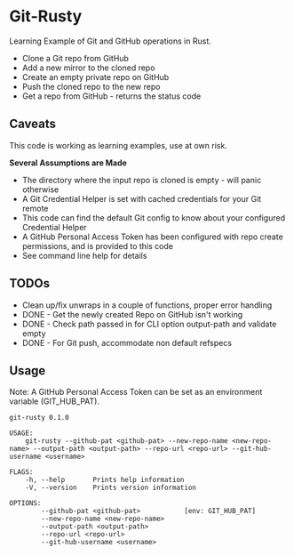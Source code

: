 # Git-Rusty
Learning Example of Git and GitHub operations in Rust.
* Clone a Git repo from GitHub 
* Add a new mirror to the cloned repo
* Create an empty private repo on GitHub
* Push the cloned repo to the new repo
* Get a repo from GitHub - returns the status code 

## Caveats
This code is working as learning examples, use at own risk.

**Several Assumptions are Made**
* The directory where the input repo is cloned is empty - will panic otherwise
* A Git Credential Helper is set with cached credentials for your Git remote
* This code can find the default Git config to know about your configured Credential Helper
* A GitHub Personal Access Token has been configured with repo create permissions, and is provided to this code
* See command line help for details

## TODOs
* Clean up/fix unwraps in a couple of functions, proper error handling
* DONE - Get the newly created Repo on GitHub isn't working
* DONE - Check path passed in for CLI option output-path and validate empty
* DONE - For Git push, accommodate non default refspecs

## Usage 

Note: A GitHub Personal Access Token can be set as an environment variable (GIT_HUB_PAT).

```
git-rusty 0.1.0

USAGE:
    git-rusty --github-pat <github-pat> --new-repo-name <new-repo-name> --output-path <output-path> --repo-url <repo-url> --git-hub-username <username>

FLAGS:
    -h, --help       Prints help information
    -V, --version    Prints version information

OPTIONS:
        --github-pat <github-pat>           [env: GIT_HUB_PAT]
        --new-repo-name <new-repo-name>    
        --output-path <output-path>        
        --repo-url <repo-url>              
        --git-hub-username <username>   

```
